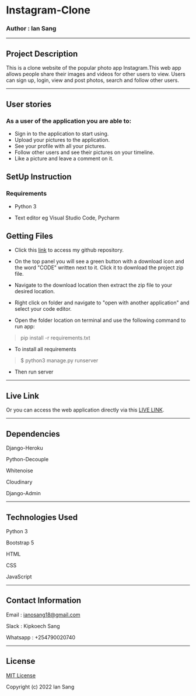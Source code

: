 # Instagram-Clone
### Author : Ian Sang

*****

## Project Description

This is a clone website of the popular photo app Instagram.This web app allows people share their images and videos for other users to view.
Users can sign up, login, view and post photos, search and follow other users.
 
*****

## User stories

### As a user of the application you are able to:

* Sign in to the application to start using.
* Upload your pictures to the application.
* See your profile with all your pictures.
* Follow other users and see their pictures on your timeline.
* Like a picture and leave a comment on it.

## SetUp Instruction

### Requirements

* Python 3

* Text editor eg Visual Studio Code, Pycharm

## Getting Files

* Click this [link](https://github.com/IanoSang/Instagram-Clone) to access my github repository.

* On the top panel you will see a green button with a download icon and the word "CODE" written next to it. Click it to download the project zip file.​

* Navigate to the download location then extract the zip file to your desired location.​

* Right click on folder and navigate to "open with another application" and select your code editor.

* Open the folder location on terminal and use the following command to run app:

> pip install -r requirements.txt

* To install all requirements

> $ python3 manage.py runserver

* Then run server

*****

## Live Link
Or you can access the web application directly via this [LIVE LINK](https://gallery-galaxy.herokuapp.com/).

*****

## Dependencies

Django-Heroku

Python-Decouple

Whitenoise

Cloudinary

Django-Admin

*****

## Technologies Used

Python 3

Bootstrap 5 

HTML

CSS

JavaScript

*****

## Contact Information

Email : ianosang18@gmail.com​

Slack : Kipkoech Sang​

Whatsapp : +254790020740

*****

## License

[MIT License](https://github.com/IanoSang/Instagram-Clone/blob/main/LICENSE)

Copyright (c) 2022 Ian Sang
